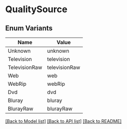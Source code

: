 # QualitySource

## Enum Variants

| Name | Value |
|---- | -----|
| Unknown | unknown |
| Television | television |
| TelevisionRaw | televisionRaw |
| Web | web |
| WebRip | webRip |
| Dvd | dvd |
| Bluray | bluray |
| BlurayRaw | blurayRaw |


[[Back to Model list]](../README.md#documentation-for-models) [[Back to API list]](../README.md#documentation-for-api-endpoints) [[Back to README]](../README.md)


